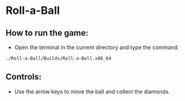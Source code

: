 # Roll-a-Ball

## How to run the game:
-  Open the terminal in the current directory and type the command: 
```console
./Roll-a-Ball/Builds/Roll-a-Ball.x86_64
```

## Controls:
- Use the arrow keys to move the ball and collect the diamonds.